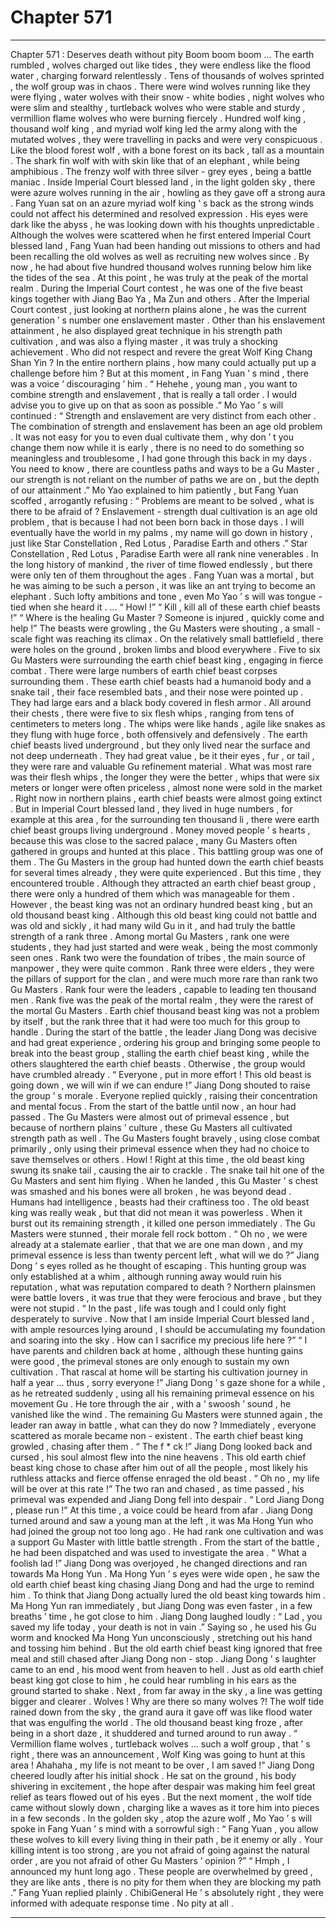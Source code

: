 
# Chapter 571


---

Chapter 571 : Deserves death without pity
Boom boom boom …
The earth rumbled , wolves charged out like tides , they were endless like the flood water , charging forward relentlessly .
Tens of thousands of wolves sprinted , the wolf group was in chaos . There were wind wolves running like they were flying , water wolves with their snow - white bodies , night wolves who were slim and stealthy , turtleback wolves who were stable and sturdy , vermillion flame wolves who were burning fiercely .
Hundred wolf king , thousand wolf king , and myriad wolf king led the army along with the mutated wolves , they were travelling in packs and were very conspicuous .
Like the blood forest wolf , with a bone forest on its back , tall as a mountain . The shark fin wolf with with skin like that of an elephant , while being amphibious . The frenzy wolf with three silver - grey eyes , being a battle maniac .
Inside Imperial Court blessed land , in the light golden sky , there were azure wolves running in the air , howling as they gave off a strong aura .
Fang Yuan sat on an azure myriad wolf king ’ s back as the strong winds could not affect his determined and resolved expression .
His eyes were dark like the abyss , he was looking down with his thoughts unpredictable .
Although the wolves were scattered when he first entered Imperial Court blessed land , Fang Yuan had been handing out missions to others and had been recalling the old wolves as well as recruiting new wolves since . By now , he had about five hundred thousand wolves running below him like the tides of the sea .
At this point , he was truly at the peak of the mortal realm .
During the Imperial Court contest , he was one of the five beast kings together with Jiang Bao Ya , Ma Zun and others . After the Imperial Court contest , just looking at northern plains alone , he was the current generation ’ s number one enslavement master .
Other than his enslavement attainment , he also displayed great technique in his strength path cultivation , and was also a flying master , it was truly a shocking achievement .
Who did not respect and revere the great Wolf King Chang Shan Yin ?
In the entire northern plains , how many could actually put up a challenge before him ?
But at this moment , in Fang Yuan ’ s mind , there was a voice ‘ discouraging ’ him .
“ Hehehe , young man , you want to combine strength and enslavement , that is really a tall order . I would advise you to give up on that as soon as possible .”
Mo Yao ’ s will continued : “ Strength and enslavement are very distinct from each other . The combination of strength and enslavement has been an age old problem . It was not easy for you to even dual cultivate them , why don ’ t you change them now while it is early , there is no need to do something so meaningless and troublesome , I had gone through this back in my days . You need to know , there are countless paths and ways to be a Gu Master , our strength is not reliant on the number of paths we are on , but the depth of our attainment .”
Mo Yao explained to him patiently , but Fang Yuan scoffed , arrogantly refusing : “ Problems are meant to be solved , what is there to be afraid of ? Enslavement - strength dual cultivation is an age old problem , that is because I had not been born back in those days . I will eventually have the world in my palms , my name will go down in history , just like Star Constellation , Red Lotus , Paradise Earth and others .”
Star Constellation , Red Lotus , Paradise Earth were all rank nine venerables . In the long history of mankind , the river of time flowed endlessly , but there were only ten of them throughout the ages .
Fang Yuan was a mortal , but he was aiming to be such a person , it was like an ant trying to become an elephant .
Such lofty ambitions and tone , even Mo Yao ’ s will was tongue - tied when she heard it .
…
“ Howl !”
“ Kill , kill all of these earth chief beasts !”
“ Where is the healing Gu Master ? Someone is injured , quickly come and help !”
The beasts were growling , the Gu Masters were shouting , a small - scale fight was reaching its climax .
On the relatively small battlefield , there were holes on the ground , broken limbs and blood everywhere . Five to six Gu Masters were surrounding the earth chief beast king , engaging in fierce combat . There were large numbers of earth chief beast corpses surrounding them .
These earth chief beasts had a humanoid body and a snake tail , their face resembled bats , and their nose were pointed up . They had large ears and a black body covered in flesh armor . All around their chests , there were five to six flesh whips , ranging from tens of centimeters to meters long .
The whips were like hands , agile like snakes as they flung with huge force , both offensively and defensively .
The earth chief beasts lived underground , but they only lived near the surface and not deep underneath .
They had great value , be it their eyes , fur , or tail , they were rare and valuable Gu refinement material . What was most rare was their flesh whips , the longer they were the better , whips that were six meters or longer were often priceless , almost none were sold in the market .
Right now in northern plains , earth chief beasts were almost going extinct . But in Imperial Court blessed land , they lived in huge numbers , for example at this area , for the surrounding ten thousand li , there were earth chief beast groups living underground .
Money moved people ’ s hearts , because this was close to the sacred palace , many Gu Masters often gathered in groups and hunted at this place .
This battling group was one of them .
The Gu Masters in the group had hunted down the earth chief beasts for several times already , they were quite experienced .
But this time , they encountered trouble . Although they attracted an earth chief beast group , there were only a hundred of them which was manageable for them . However , the beast king was not an ordinary hundred beast king , but an old thousand beast king . Although this old beast king could not battle and was old and sickly , it had many wild Gu in it , and had truly the battle strength of a rank three .
Among mortal Gu Masters , rank one were students , they had just started and were weak , being the most commonly seen ones . Rank two were the foundation of tribes , the main source of manpower , they were quite common .
Rank three were elders , they were the pillars of support for the clan , and were much more rare than rank two Gu Masters . Rank four were the leaders , capable to leading ten thousand men . Rank five was the peak of the mortal realm , they were the rarest of the mortal Gu Masters .
Earth chief thousand beast king was not a problem by itself , but the rank three that it had were too much for this group to handle .
During the start of the battle , the leader Jiang Dong was decisive and had great experience , ordering his group and bringing some people to break into the beast group , stalling the earth chief beast king , while the others slaughtered the earth chief beasts . Otherwise , the group would have crumbled already .
“ Everyone , put in more effort ! This old beast is going down , we will win if we can endure !” Jiang Dong shouted to raise the group ’ s morale .
Everyone replied quickly , raising their concentration and mental focus .
From the start of the battle until now , an hour had passed . The Gu Masters were almost out of primeval essence , but because of northern plains ’ culture , these Gu Masters all cultivated strength path as well .
The Gu Masters fought bravely , using close combat primarily , only using their primeval essence when they had no choice to save themselves or others .
Howl !
Right at this time , the old beast king swung its snake tail , causing the air to crackle . The snake tail hit one of the Gu Masters and sent him flying . When he landed , this Gu Master ’ s chest was smashed and his bones were all broken , he was beyond dead .
Humans had intelligence , beasts had their craftiness too .
The old beast king was really weak , but that did not mean it was powerless . When it burst out its remaining strength , it killed one person immediately .
The Gu Masters were stunned , their morale fell rock bottom .
“ Oh no , we were already at a stalemate earlier , that that we are one man down , and my primeval essence is less than twenty percent left , what will we do ?” Jiang Dong ’ s eyes rolled as he thought of escaping .
This hunting group was only established at a whim , although running away would ruin his reputation , what was reputation compared to death ?
Northern plainsmen were battle lovers , it was true that they were ferocious and brave , but they were not stupid .
“ In the past , life was tough and I could only fight desperately to survive . Now that I am inside Imperial Court blessed land , with ample resources lying around , I should be accumulating my foundation and soaring into the sky . How can I sacrifice my precious life here ?”
“ I have parents and children back at home , although these hunting gains were good , the primeval stones are only enough to sustain my own cultivation . That rascal at home will be starting his cultivation journey in half a year … thus , sorry everyone !”
Jiang Dong ’ s gaze shone for a while , as he retreated suddenly , using all his remaining primeval essence on his movement Gu .
He tore through the air , with a ‘ swoosh ’ sound , he vanished like the wind .
The remaining Gu Masters were stunned again , the leader ran away in battle , what can they do now ?
Immediately , everyone scattered as morale became non - existent .
The earth chief beast king growled , chasing after them .
“ The f * ck !” Jiang Dong looked back and cursed , his soul almost flew into the nine heavens .
This old earth chief beast king chose to chase after him out of all the people , most likely his ruthless attacks and fierce offense enraged the old beast .
“ Oh no , my life will be over at this rate !”
The two ran and chased , as time passed , his primeval was expended and Jiang Dong fell into despair .
“ Lord Jiang Dong , please run !”
At this time , a voice could be heard from afar .
Jiang Dong turned around and saw a young man at the left , it was Ma Hong Yun who had joined the group not too long ago . He had rank one cultivation and was a support Gu Master with little battle strength . From the start of the battle , he had been dispatched and was used to investigate the area .
“ What a foolish lad !” Jiang Dong was overjoyed , he changed directions and ran towards Ma Hong Yun .
Ma Hong Yun ’ s eyes were wide open , he saw the old earth chief beast king chasing Jiang Dong and had the urge to remind him . To think that Jiang Dong actually lured the old beast king towards him .
Ma Hong Yun ran immediately , but Jiang Dong was even faster , in a few breaths ’ time , he got close to him .
Jiang Dong laughed loudly : “ Lad , you saved my life today , your death is not in vain .”
Saying so , he used his Gu worm and knocked Ma Hong Yun unconsciously , stretching out his hand and tossing him behind .
But the old earth chief beast king ignored that free meal and still chased after Jiang Dong non - stop .
Jiang Dong ’ s laughter came to an end , his mood went from heaven to hell .
Just as old earth chief beast king got close to him , he could hear rumbling in his ears as the ground started to shake .
Next , from far away in the sky , a line was getting bigger and clearer .
Wolves !
Why are there so many wolves ?!
The wolf tide rained down from the sky , the grand aura it gave off was like flood water that was engulfing the world .
The old thousand beast king froze , after being in a short daze , it shuddered and turned around to run away .
“ Vermillion flame wolves , turtleback wolves … such a wolf group , that ’ s right , there was an announcement , Wolf King was going to hunt at this area ! Ahahaha , my life is not meant to be over , I am saved !”
Jiang Dong cheered loudly after his initial shock . He sat on the ground , his body shivering in excitement , the hope after despair was making him feel great relief as tears flowed out of his eyes .
But the next moment , the wolf tide came without slowly down , charging like a waves as it tore him into pieces in a few seconds .
In the golden sky , atop the azure wolf , Mo Yao ’ s will spoke in Fang Yuan ’ s mind with a sorrowful sigh : “ Fang Yuan , you allow these wolves to kill every living thing in their path , be it enemy or ally . Your killing intent is too strong , are you not afraid of going against the natural order , are you not afraid of other Gu Masters ’ opinion ?”
“ Hmph , I announced my hunt long ago . These people are overwhelmed by greed , they are like ants , there is no pity for them when they are blocking my path .” Fang Yuan replied plainly .
ChibiGeneral He ’ s absolutely right , they were informed with adequate response time . No pity at all .

---

